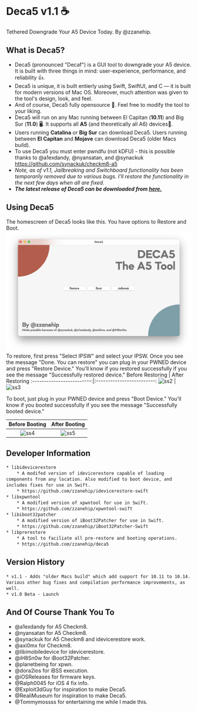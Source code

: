 # Deca5 v1.1 ☕

Tethered Downgrade Your A5 Device Today. By @zzanehip.

## What is Deca5?
* Deca5 (pronounced "Decaf") is a GUI tool to downgrade your A5 device. It is built with three things in mind: user-experience, performance, and reliability 👍.
* Deca5 is unique, it is built entierly using Swift, SwiftUI, and C — it is built for modern versions of Mac OS. Moreover, much attention was given to the tool's design, look, and feel.
* And of course, Deca5 fully opensource 📂. Feel free to modify the tool to your liking. 
* Deca5 will run on any Mac running between El Capitan (**10.11**) and Big Sur (**11.0**) 🖥️. It supports all **A5** (and theoretically all A6) devices📱.
* Users running **Catalina** or **Big Sur** can download Deca5. Users running between **El Capitan** and **Mojave** can download Deca5 (older Macs build). 
* To use Deca5 you must enter pwndfu (not kDFU) - this is possible thanks to @a1exdandy, @nyansatan, and @synackuk https://github.com/synackuk/checkm8-a5
* *Note, as of v1.1, Jailbreaking and Switchboard functionality has been temporarily removed due to various bugs. I'll restore the functionality in the next few days when all are fixed.*
* ***The latest release of Deca5 can be downloaded from [here.](https://github.com/zzanehip/Deca5/releases/latest)***  

 
## Using Deca5


The homescreen of Deca5 looks like this. You have options to Restore and Boot. 
![ss1](photos/ss1.png) 
To restore, first press "Select IPSW" and select your IPSW. Once you see the message "Done. You can restore" you can plug in your PWNED device and press "Restore Device." You'll know if you restored successfully if you see the message "Successfully restored device."
Before Restoring            |  After Restoring
:-------------------------:|:-------------------------:
![ss2](photos/ss2.png)  |  ![ss3](photos/ss3.png)

To boot, just plug in your PWNED device and press "Boot Device." You'll know if you booted successfully if you see the message "Successfully booted device."

Before Booting            |  After Booting
:-------------------------:|:-------------------------:
![ss4](photos/ss4.png)  |  ![ss5](photos/ss5.png)

## Developer Information

	* libidevicerestore
		* A modifed version of idevicerestore capable of loading components from any location. Also modified to boot device, and includes fixes for use in Swift.
		* https://github.com/zzanehip/idevicerestore-swift
	* libxpwntool
		* A modified version of xpwntool for use in Swift.
		* https://github.com/zzanehip/xpwntool-swift
	* libiboot32patcher
		* A modified version of iBoot32Patcher for use in Swift.
		* https://github.com/zzanehip/iBoot32Patcher-Swift
	* libprerestore
		* A tool to faciliate all pre-restore and booting operations. 
		* https://github.com/zzanehip/deca5

## Version History
	* v1.1 - Adds "older Macs build" which add support for 10.11 to 10.14. Various other bug fixes and compilation performance improvements, as well. 
	* v1.0 Beta - Launch

## And Of Course Thank You To
* @a1exdandy for A5 Checkm8.
* @nyansatan for A5 Checkm8.
* @synackuk for A5 Checkm8 and idevicerestore work. 
* @axi0mx for Checkm8.
* @libimobiledevice for idevicerestore. 
* @iH8Sn0w for iBoot32Patcher.
* @planetbeing for xpwn.
* @dora2ios for iBSS execution.
* @iOSReleases for firmware keys.
* @Ralph0045 for iOS 4 fix info. 
* @Exploit3dGuy for inspiration to make Deca5.
* @RealiMuseum for inspiration to make Deca5.
* @Tommymossss for entertaining me while I made this.
